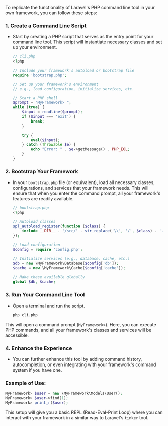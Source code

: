 To replicate the functionality of Laravel's PHP command line tool in your own framework, you can follow these steps:

### 1. **Create a Command Line Script**
- Start by creating a PHP script that serves as the entry point for your command line tool. This script will instantiate necessary classes and set up your environment.

   ```php
   // cli.php
   <?php

   // Include your framework's autoload or bootstrap file
   require 'bootstrap.php';

   // Set up your framework's environment
   // e.g., load configuration, initialize services, etc.

   // Start a PHP shell
   $prompt = "MyFramework> ";
   while (true) {
       $input = readline($prompt);
       if ($input === 'exit') {
           break;
       }

       try {
           eval($input);
       } catch (Throwable $e) {
           echo "Error: " . $e->getMessage() . PHP_EOL;
       }
   }
   ```

### 2. **Bootstrap Your Framework**
- In your `bootstrap.php` file (or equivalent), load all necessary classes, configurations, and services that your framework needs. This will ensure that when you enter the command prompt, all your framework's features are readily available.

   ```php
   // bootstrap.php
   <?php

   // Autoload classes
   spl_autoload_register(function ($class) {
       include __DIR__ . '/src/' . str_replace('\\', '/', $class) . '.php';
   });

   // Load configuration
   $config = require 'config.php';

   // Initialize services (e.g., database, cache, etc.)
   $db = new \MyFramework\Database($config['db']);
   $cache = new \MyFramework\Cache($config['cache']);

   // Make these available globally
   global $db, $cache;

   ```

### 3. **Run Your Command Line Tool**
- Open a terminal and run the script.

   ```bash
   php cli.php
   ```

This will open a command prompt (`MyFramework>`). Here, you can execute PHP commands, and all your framework's classes and services will be accessible.

### 4. **Enhance the Experience**
- You can further enhance this tool by adding command history, autocompletion, or even integrating with your framework's command system if you have one.

### Example of Use:
```php
MyFramework> $user = new \MyFramework\Models\User();
MyFramework> $user->find(1);
MyFramework> print_r($user);
```

This setup will give you a basic REPL (Read-Eval-Print Loop) where you can interact with your framework in a similar way to Laravel's `tinker` tool.
